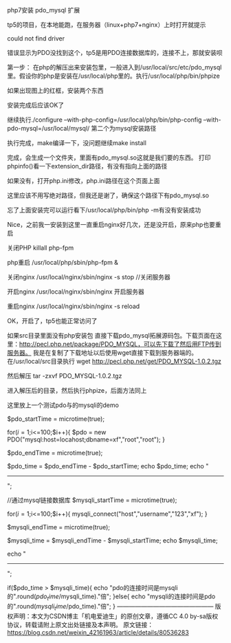 php7安装 pdo_mysql 扩展

tp5的项目，在本地能跑，在服务器（linux+php7+nginx）上时打开就提示

could not find driver

错误显示为PDO没找到这个，tp5是用PDO连接数据库的，连接不上，那就安装呗

第一步：
在php的解压出来安装包里，一般进入到/usr/local/src/etc/pdo_mysql里。假设你的php是安装在/usr/local/php里的。执行/usr/local/php/bin/phpize 
 
如果出现图上的红框，安装两个东西 
 
 
安装完成后应该OK了

继续执行./configure –with-php-config=/usr/local/php/bin/php-config –with-pdo-mysql=/usr/local/mysql/ 第二个为mysql安装路径 
 
执行完成，make编译一下，没问题继续make install 
 
完成，会生成一个文件夹，里面有pdo_mysql.so这就是我们要的东西。 
打印phpinfo()看一下extension_dir路径，有没有指向上面的路径 

如果没有，打开php.ini修改，php.ini路径在这个页面上面 
 
 
这里应该不用写绝对路径，但我还是谢了，确保这个路径下有pdo_mysql.so

忘了上面安装完可以运行看下/usr/local/php/bin/php -m有没有安装成功 


Nice，之前我一安装到这里一直重启nginx好几次，还是没开启，原来php也要重启

关闭PHP 
killall php-fpm

php重启 
/usr/local/php/sbin/php-fpm &

关闭nginx 
/usr/local/nginx/sbin/nginx -s stop //关闭服务器

开启nginx 
/usr/local/nginx/sbin/nginx 开启服务器

重启nginx 
/usr/local/nginx/sbin/nginx -s reload


OK，开启了，tp5也能正常访问了

如果src目录里面没有php安装包
直接下载pdo_mysql拓展源码包。下载页面在这里：http://pecl.php.net/package/PDO_MYSQL，可以先下载了然后用FTP传到服务器。 
我是在复制了下载地址以后使用wget直接下载到服务器端的。 
在/usr/local/src目录执行 
wget http://pecl.php.net/get/PDO_MYSQL-1.0.2.tgz

然后解压 
tar -zxvf PDO_MYSQL-1.0.2.tgz

进入解压后的目录，然后执行phpize，后面方法同上

这里放上一个测试pdo与的mysqli的demo

$pdo_startTime = microtime(true);

for($i=1;$i<=100;$i++){
    $pdo = new PDO("mysql:host=locahost;dbname=xf","root","root");
}

$pdo_endTime = microtime(true);

$pdo_time = $pdo_endTime - $pdo_startTime;
echo $pdo_time;
echo "<hr/>";

//通过mysql链接数据库
$mysqli_startTime = microtime(true);

for($i=1;$i<=100;$i++){
    mysqli_connect("host","username","123","xf");
}

$mysqli_endTime = microtime(true);

$mysqli_time = $mysqli_endTime - $mysqli_startTime;
echo $mysqli_time;

echo "<hr/>";

if($pdo_time > $mysqli_time){
    echo "pdo的连接时间是mysqli的".round($pdo_time/$mysqli_time)."倍";
}else{
    echo "mysqli的连接时间是pdo的".round($mysqli_time/$pdo_time)."倍";
}
 ———————————————— 
版权声明：本文为CSDN博主「机电爱迪生」的原创文章，遵循CC 4.0 by-sa版权协议，转载请附上原文出处链接及本声明。
原文链接：https://blog.csdn.net/weixin_42161963/article/details/80536283